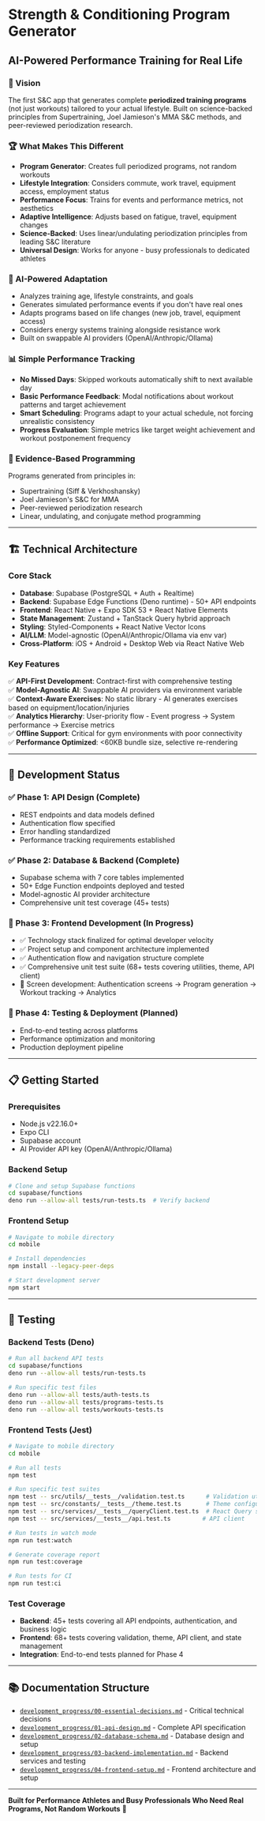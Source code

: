 # Strength & Conditioning Program Generator
## AI-Powered Performance Training for Real Life

### 🎯 Vision
The first S&C app that generates complete **periodized training programs** (not just workouts) tailored to your actual lifestyle. Built on science-backed principles from Supertraining, Joel Jamieson's MMA S&C methods, and peer-reviewed periodization research.

### 🏆 What Makes This Different
- **Program Generator**: Creates full periodized programs, not random workouts
- **Lifestyle Integration**: Considers commute, work travel, equipment access, employment status
- **Performance Focus**: Trains for events and performance metrics, not aesthetics  
- **Adaptive Intelligence**: Adjusts based on fatigue, travel, equipment changes
- **Science-Backed**: Uses linear/undulating periodization principles from leading S&C literature
- **Universal Design**: Works for anyone - busy professionals to dedicated athletes

### 🧠 AI-Powered Adaptation
- Analyzes training age, lifestyle constraints, and goals
- Generates simulated performance events if you don't have real ones
- Adapts programs based on life changes (new job, travel, equipment access)
- Considers energy systems training alongside resistance work
- Built on swappable AI providers (OpenAI/Anthropic/Ollama)

### 📊 Simple Performance Tracking
- **No Missed Days**: Skipped workouts automatically shift to next available day
- **Basic Performance Feedback**: Modal notifications about workout patterns and target achievement
- **Smart Scheduling**: Programs adapt to your actual schedule, not forcing unrealistic consistency
- **Progress Evaluation**: Simple metrics like target weight achievement and workout postponement frequency

### 🔬 Evidence-Based Programming
Programs generated from principles in:
- Supertraining (Siff & Verkhoshansky)
- Joel Jamieson's S&C for MMA
- Peer-reviewed periodization research
- Linear, undulating, and conjugate method programming

---

## 🏗️ Technical Architecture

### Core Stack
- **Database**: Supabase (PostgreSQL + Auth + Realtime)
- **Backend**: Supabase Edge Functions (Deno runtime) - 50+ API endpoints
- **Frontend**: React Native + Expo SDK 53 + React Native Elements
- **State Management**: Zustand + TanStack Query hybrid approach
- **Styling**: Styled-Components + React Native Vector Icons
- **AI/LLM**: Model-agnostic (OpenAI/Anthropic/Ollama via env var)
- **Cross-Platform**: iOS + Android + Desktop Web via React Native Web

### Key Features
✅ **API-First Development**: Contract-first with comprehensive testing  
✅ **Model-Agnostic AI**: Swappable AI providers via environment variable  
✅ **Context-Aware Exercises**: No static library - AI generates exercises based on equipment/location/injuries  
✅ **Analytics Hierarchy**: User-priority flow - Event progress → System performance → Exercise metrics  
✅ **Offline Support**: Critical for gym environments with poor connectivity  
✅ **Performance Optimized**: <60KB bundle size, selective re-rendering  

---

## 🚀 Development Status

### ✅ Phase 1: API Design (Complete)
- REST endpoints and data models defined
- Authentication flow specified
- Error handling standardized
- Performance tracking requirements established

### ✅ Phase 2: Database & Backend (Complete)  
- Supabase schema with 7 core tables implemented
- 50+ Edge Function endpoints deployed and tested
- Model-agnostic AI provider architecture
- Comprehensive unit test coverage (45+ tests)

### 📱 Phase 3: Frontend Development (In Progress)
- ✅ Technology stack finalized for optimal developer velocity
- ✅ Project setup and component architecture implemented
- ✅ Authentication flow and navigation structure complete
- ✅ Comprehensive unit test suite (68+ tests covering utilities, theme, API client)
- 🔄 Screen development: Authentication screens → Program generation → Workout tracking → Analytics

### 🎯 Phase 4: Testing & Deployment (Planned)
- End-to-end testing across platforms
- Performance optimization and monitoring
- Production deployment pipeline

---

## 📋 Getting Started

### Prerequisites
- Node.js v22.16.0+
- Expo CLI
- Supabase account
- AI Provider API key (OpenAI/Anthropic/Ollama)

### Backend Setup
```bash
# Clone and setup Supabase functions
cd supabase/functions
deno run --allow-all tests/run-tests.ts  # Verify backend
```

### Frontend Setup
```bash
# Navigate to mobile directory
cd mobile

# Install dependencies
npm install --legacy-peer-deps

# Start development server
npm start
```

---

## 🧪 Testing

### Backend Tests (Deno)
```bash
# Run all backend API tests
cd supabase/functions
deno run --allow-all tests/run-tests.ts

# Run specific test files
deno run --allow-all tests/auth-tests.ts
deno run --allow-all tests/programs-tests.ts
deno run --allow-all tests/workouts-tests.ts
```

### Frontend Tests (Jest)
```bash
# Navigate to mobile directory
cd mobile

# Run all tests
npm test

# Run specific test suites
npm test -- src/utils/__tests__/validation.test.ts      # Validation utilities
npm test -- src/constants/__tests__/theme.test.ts       # Theme configuration
npm test -- src/services/__tests__/queryClient.test.ts  # React Query setup
npm test -- src/services/__tests__/api.test.ts         # API client

# Run tests in watch mode
npm run test:watch

# Generate coverage report
npm run test:coverage

# Run tests for CI
npm run test:ci
```

### Test Coverage
- **Backend**: 45+ tests covering all API endpoints, authentication, and business logic
- **Frontend**: 68+ tests covering validation, theme, API client, and state management
- **Integration**: End-to-end tests planned for Phase 4

---

## 📚 Documentation Structure

- [`development_progress/00-essential-decisions.md`](./development_progress/00-essential-decisions.md) - Critical technical decisions
- [`development_progress/01-api-design.md`](./development_progress/01-api-design.md) - Complete API specification  
- [`development_progress/02-database-schema.md`](./development_progress/02-database-schema.md) - Database design and setup
- [`development_progress/03-backend-implementation.md`](./development_progress/03-backend-implementation.md) - Backend services and testing
- [`development_progress/04-frontend-setup.md`](./development_progress/04-frontend-setup.md) - Frontend architecture and setup

---

**Built for Performance Athletes and Busy Professionals Who Need Real Programs, Not Random Workouts** 💪